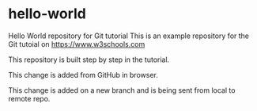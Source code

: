 # hello-world
Hello World repository for Git tutorial
This is an example repository for the Git tutoial on https://www.w3schools.com

This repository is built step by step in the tutorial.


This change is added from GitHub in browser.




This change is added on a new branch and is being sent from local to remote repo.
